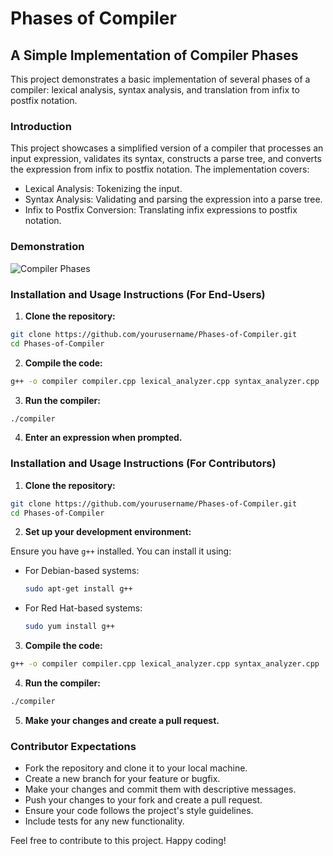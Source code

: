 # Phases of Compiler

## A Simple Implementation of Compiler Phases

This project demonstrates a basic implementation of several phases of a compiler: lexical analysis, syntax analysis, and translation from infix to postfix notation.

### Introduction

This project showcases a simplified version of a compiler that processes an input expression, validates its syntax, constructs a parse tree, and converts the expression from infix to postfix notation. The implementation covers:

- Lexical Analysis: Tokenizing the input.
- Syntax Analysis: Validating and parsing the expression into a parse tree.
- Infix to Postfix Conversion: Translating infix expressions to postfix notation.

### Demonstration

![Compiler Phases](https://yourimageurl.com/diagram.png)

### Installation and Usage Instructions (For End-Users)

1. **Clone the repository:**

```bash
git clone https://github.com/yourusername/Phases-of-Compiler.git
cd Phases-of-Compiler
```

2. **Compile the code:**

```bash
g++ -o compiler compiler.cpp lexical_analyzer.cpp syntax_analyzer.cpp
```

3. **Run the compiler:**

```bash
./compiler
```

4. **Enter an expression when prompted.**

### Installation and Usage Instructions (For Contributors)

1. **Clone the repository:**

```bash
git clone https://github.com/yourusername/Phases-of-Compiler.git
cd Phases-of-Compiler
```

2. **Set up your development environment:**

Ensure you have `g++` installed. You can install it using:

- For Debian-based systems:

  ```bash
  sudo apt-get install g++
  ```

- For Red Hat-based systems:

  ```bash
  sudo yum install g++
  ```

3. **Compile the code:**

```bash
g++ -o compiler compiler.cpp lexical_analyzer.cpp syntax_analyzer.cpp
```

4. **Run the compiler:**

```bash
./compiler
```

5. **Make your changes and create a pull request.**

### Contributor Expectations

- Fork the repository and clone it to your local machine.
- Create a new branch for your feature or bugfix.
- Make your changes and commit them with descriptive messages.
- Push your changes to your fork and create a pull request.
- Ensure your code follows the project's style guidelines.
- Include tests for any new functionality.

Feel free to contribute to this project. Happy coding!
